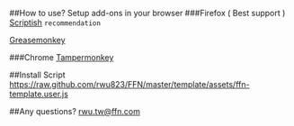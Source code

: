 ##How to use?
Setup add-ons in your browser
###Firefox ( Best support )
[Scriptish](http://scriptish.org/) `recommendation`

[Greasemonkey](https://addons.mozilla.org/en-US/firefox/addon/greasemonkey/)

###Chrome
[Tampermonkey](https://chrome.google.com/webstore/detail/tampermonkey/dhdgffkkebhmkfjojejmpbldmpobfkfo?hl=en-US)


##Install Script
https://raw.github.com/rwu823/FFN/master/template/assets/ffn-template.user.js


##Any questions?
rwu.tw@ffn.com
